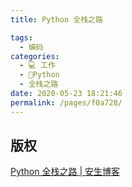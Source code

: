 ```yaml
---
title: Python 全栈之路

tags: 
  - 编码
categories: 
  - 💻 工作
  - 🐍Python
  - 全栈之路
date: 2020-05-23 18:21:46
permalink: /pages/f0a728/
---
```


## 版权

[Python 全栈之路 | 安生博客](https://ansheng.me/python-full-stack-way/)
